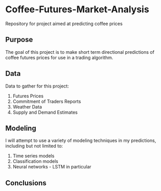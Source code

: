 # Coffee-Futures-Market-Analysis
Repository for project aimed at predicting coffee prices

## Purpose
The goal of this project is to make short term directional predictions of coffee futures prices for use in a trading algorithm.

## Data
Data to gather for this project:

1. Futures Prices
2. Commitment of Traders Reports
3. Weather Data
4. Supply and Demand Estimates

## Modeling
I will attempt to use a variety of modeling techniques in my predictions, including but not limited to:

1. Time series models
2. Classification models
3. Neural networks - LSTM in particular

## Conclusions
